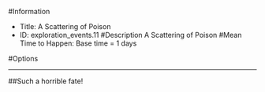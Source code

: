 #Information
 - Title: A Scattering of Poison
 - ID: exploration_events.11
#Description
A Scattering of Poison
#Mean Time to Happen:
Base time = 1 days

#Options

___
##Such a horrible fate!

